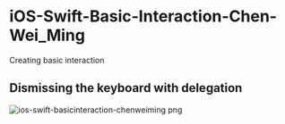 # iOS-Swift-Basic-Interaction-Chen-Wei_Ming
Creating basic interaction

## Dismissing the keyboard with delegation
![ios-swift-basicinteraction-chenweiming png](https://cloud.githubusercontent.com/assets/5610299/10908727/ab6252ea-826e-11e5-8451-5390922ca0d6.png)
